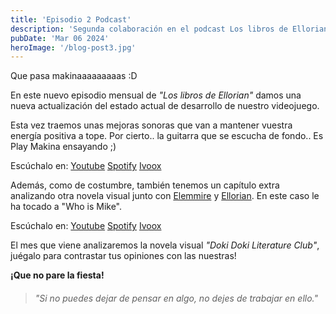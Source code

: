 ```yaml
---
title: 'Episodio 2 Podcast'
description: 'Segunda colaboración en el podcast Los libros de Ellorian.'
pubDate: 'Mar 06 2024'
heroImage: '/blog-post3.jpg'
---
```


Que pasa makinaaaaaaaaas :D

En este nuevo episodio mensual de _"Los libros de Ellorian"_ damos una nueva actualización del estado actual de desarrollo de nuestro videojuego.

Esta vez traemos unas mejoras sonoras que van a mantener vuestra energía positiva a tope. 
Por cierto.. la guitarra que se escucha de fondo.. Es Play Makina ensayando ;)

Escúchalo en:
<a href="https://www.youtube.com/watch?v=WgSszDn-i7c" target="_blank">Youtube</a>
<a href="https://open.spotify.com/episode/6rGMrUQt5IzpG4jLIJRZvc" target="_blank">Spotify</a>
<a href="https://go.ivoox.com/rf/123783565" target="_blank">Ivoox</a>

Además, como de costumbre, también tenemos un capítulo extra analizando otra novela visual junto con <a href="https://www.instagram.com/elemmire1988?utm_source=qr&igsh=MWgwcm84ZmxwaDVmYQ%3D%3D" target="_blank">Elemmire</a> y <a href="https://www.ellorian.es" target="_blank">Ellorian</a>. En este caso le ha tocado a "Who is Mike".

Escúchalo en:
<a href="https://www.youtube.com/watch?v=Cc_uOU7bmbE" target="_blank">Youtube</a>
<a href="https://open.spotify.com/episode/51CFkPLezLVSdQyyV7M04I?si=PPA0ZWoTRdKEEy_Fp-SjoA" target="_blank">Spotify</a>
<a href="https://go.ivoox.com/rf/125311353" target="_blank">Ivoox</a>

El mes que viene analizaremos la novela visual _"Doki Doki Literature Club"_, juégalo para contrastar tus opiniones con las nuestras!

**¡Que no pare la fiesta!**

> ###### "Si no puedes dejar de pensar en algo, no dejes de trabajar en ello."

